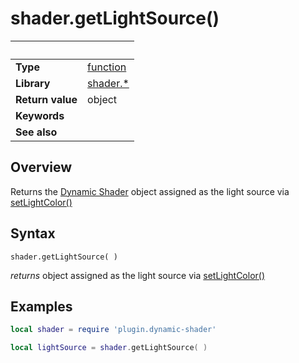 # shader.getLightSource()

|                      | &nbsp; 
| -------------------- | ---------------------------------------------------------------
| __Type__             | [function](http://docs.coronalabs.com/api/type/Function.html)
| __Library__          | [shader.*](README.md)
| __Return value__     | object
| __Keywords__         | 
| __See also__         | 



## Overview

Returns the [Dynamic Shader](README.md) object assigned as the light source via [setLightColor()](setLightColor.markdown)


## Syntax

	shader.getLightSource( )
  
  _*returns*_ object assigned as the light source via [setLightColor()](setLightColor.markdown)
  
## Examples

``````lua
local shader = require 'plugin.dynamic-shader'

local lightSource = shader.getLightSource( )

``````
